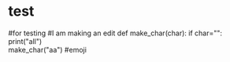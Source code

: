 # test
#for testing
#I am making an edit
def make_char(char):
	if char="":
		print("all")   
make_char("aa")
#emoji 
